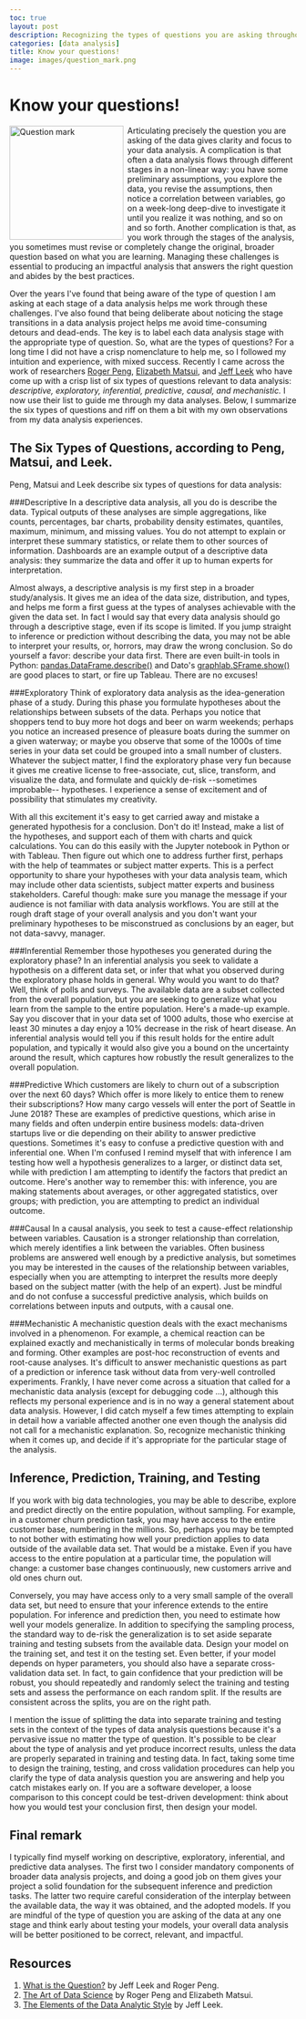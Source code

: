 ```yaml
---
toc: true
layout: post
description: Recognizing the types of questions you are asking throughout a data analysis project.
categories: [data analysis]
title: Know your questions!
image: images/question_mark.png
---
```

# Know your questions!

<img style="float: left; height: 200px; margin-right: 7px" src= "{{baseurl}}/images/question_mark.png" alt="Question mark" title="Question mark">

Articulating precisely the question you are asking of the data gives clarity and focus to your data analysis.
A complication is that often a data analysis flows through different stages in a non-linear way: you have some preliminary assumptions, you explore the data,
you revise the assumptions, then notice a correlation between variables, go on a week-long deep-dive to investigate it until you realize it was
nothing, and so on and so forth. Another complication is that, as you work through the stages of the analysis, you sometimes must revise or completely change
the original, broader question based on what you are learning. Managing these challenges is essential to producing an impactful analysis that answers the right
question and abides by the best practices. 

Over the years I've found that being aware of the type of question I am asking at each stage of a data analysis helps me work through these  challenges. I've also found that being deliberate about noticing the stage transitions in a data analysis project helps
me avoid time-consuming detours and dead-ends. The key is to label each data analysis stage with the appropriate type of question. So, what are the types of questions? For a long time I did not have a crisp nomenclature to help me, so I followed my intuition and experience, with mixed success. Recently I came across the work of researchers [Roger Peng](http://www.biostat.jhsph.edu/~rpeng/), [Elizabeth Matsui](http://www.jhsph.edu/faculty/directory/profile/5586/elizabeth-matsui), and [Jeff Leek](http://jtleek.com) who have come up with a
crisp  list of six types of questions relevant to data analysis: *descriptive, exploratory, inferential, predictive, causal,
and mechanistic.* I now use their list to guide me through my data analyses. Below, I summarize the six types of
questions and riff on them a bit with my own observations from my data analysis experiences. 

## The Six Types of Questions, according to Peng, Matsui, and Leek. 
Peng, Matsui and Leek describe six types of questions for data analysis: 

###Descriptive
In a descriptive data analysis, all you do is describe the data. Typical outputs of these analyses are simple aggregations, like counts,
percentages, bar charts, probability density estimates, quantiles, maximum, minimum, and missing values. You do not attempt to explain or interpret these
summary statistics, or relate them to other sources of information. Dashboards are an example output of a descriptive data
analysis: they summarize the data and offer it up to human experts for interpretation.
 
Almost always, a descriptive analysis is my first step in a broader study/analysis. It gives me an idea of the data size,
distribution, and types, and helps me form a first guess at the types of analyses achievable with the given the data set. In fact
I would say that every data analysis should go through a descriptive stage, even if its scope is limited. If you jump straight to inference or prediction without describing the data, you may not be able to interpret your results, or, horrors, may draw the wrong conclusion. So do yourself a favor: describe your data first. There are even built-in tools in Python:  [pandas.DataFrame.describe()](http://pandas.pydata.org/pandas-docs/stable/generated/pandas.DataFrame.describe.html) and Dato's [graphlab.SFrame.show()](https://dato.com/products/create/docs/generated/graphlab.SFrame.show.html#graphlab.SFrame.show) are good places to start, or fire up Tableau. There are no excuses! 


###Exploratory
Think of exploratory data analysis as the idea-generation phase of a study. During this phase you formulate hypotheses about the relationships
between subsets of the data. Perhaps you notice that shoppers tend to buy more hot dogs and beer on warm weekends; perhaps you notice an increased presence
of pleasure boats during the summer on a given waterway; or maybe you observe that some of the 1000s of time series in your data set could be grouped  into a
small number of clusters. Whatever the subject matter, I find the exploratory phase very fun because it gives me creative license
to free-associate, cut, slice, transform, and visualize the data, and formulate and quickly de-risk --sometimes improbable-- hypotheses. I experience a sense of excitement and of possibility that stimulates my creativity.

With all this excitement it's easy to get carried away and mistake a generated hypothesis for a conclusion. Don't do it! Instead, make a list of the hypotheses, and support each of them with charts and quick calculations. You can do this easily with the Jupyter notebook in Python or with Tableau. Then figure out which one to address further first, perhaps with the help of teammates or
subject matter experts. This is a perfect opportunity to share your hypotheses with your data analysis team, which may include other data
scientists, subject matter experts and business stakeholders. Careful though: make sure you manage the message if your audience is
not familiar with data analysis workflows. You are still at the rough draft stage of your overall analysis and you don't want your
preliminary hypotheses to be misconstrued as conclusions by an eager, but not data-savvy, manager.  


###Inferential
Remember those hypotheses you generated during the exploratory phase? In an inferential analysis you seek to validate a
hypothesis on a different data set, or infer that what you observed during the exploratory phase holds in general. Why would you want to do that? Well, think of polls and surveys. The available data are a subset collected from the overall population, but you are seeking to generalize what you learn from the sample to the entire population. Here's a made-up example. Say you discover that in your data set of 1000 adults, those who exercise at least 30 minutes a day enjoy a  10% decrease in the risk of heart disease. An inferential analysis would tell you if this result holds for the entire adult population, and typically it would also give you a 
bound on the uncertainty around the result, which captures how robustly the result generalizes to the overall population. 
  
###Predictive
Which customers are likely to churn out of a subscription over the next 60 days? Which offer is more likely to entice them to
renew their subscriptions? How many cargo vessels will enter the port of Seattle in June 2018? These are examples of predictive
questions, which arise in many fields and often underpin entire business models: data-driven startups live or die depending on
their ability to answer predictive questions. Sometimes it's easy to confuse a predictive question with and inferential one.
When I'm confused I remind myself that with inference I am testing how well a hypothesis generalizes to a larger, or distinct
data set, while with prediction I am attempting to identify the factors that predict an outcome. Here's another way to
remember this: with inference, you are making statements about  averages, or other aggregated statistics, over groups;
with prediction, you are attempting to predict an individual outcome.
    
 
###Causal
In a causal analysis, you seek to test a cause-effect relationship between variables. Causation is a stronger relationship than
correlation, which merely identifies a link between the variables. Often business problems are answered well enough by a
predictive analysis, but  sometimes you may be interested in the causes of the relationship between variables, especially when
you are attempting to interpret the results more deeply based on the subject matter (with the help of an expert). Just be mindful and
do not confuse a successful predictive analysis, which builds on correlations between inputs and outputs, with a causal one.   

###Mechanistic
A mechanistic question deals with the exact mechanisms involved in a phenomenon. For example, a chemical reaction can be explained
exactly and mechanistically in terms of molecular bonds breaking and forming. Other examples are post-hoc
reconstruction of events and root-cause analyses. It's difficult to answer mechanistic questions as part of a prediction or inference task
without data from very-well controlled experiments. Frankly, I have never come across a situation that called for a mechanistic data
analysis (except for debugging code ...), although this reflects my personal experience and is in no way a general statement about
data analysis. However, I did catch myself a few times attempting to explain in detail how a variable affected another one
even though the analysis did not call for a mechanistic explanation. So, recognize mechanistic thinking when it comes up,
and decide if it's appropriate for the particular stage of the analysis.


## Inference, Prediction, Training, and Testing
If you work with big data technologies, 
you may be able to describe, explore and predict directly on the entire population, without sampling. For example, in a customer
churn prediction task, you may have access to the entire customer base, numbering in the millions. 
So, perhaps you may be tempted to not bother with estimating how well your prediction applies to data outside of the available data set.
That would be a mistake. 
Even if you have access 
to the entire population at a particular time, the population will change: a customer base changes continuously, new customers arrive and
old ones churn out. 

Conversely, you may have access only to a very small sample of the overall data set, but need to ensure that your inference extends to
the entire population. For inference and prediction then, you need to estimate how well your models generalize. In addition to
specifying the sampling process,  the standard way to de-risk the generalization is to set
aside separate training and testing subsets from the available data. Design your model on the training set, and test it on the
testing set. Even better, if your model depends on hyper parameters, you should also have a separate cross-validation
data set. In fact, to gain confidence that your prediction will be robust, you should repeatedly and randomly select the
training and testing sets and assess the performance on each random split. 
If the results are consistent across the splits, you are on the right path.

I mention the issue of splitting the data into separate training and testing sets in the context of the types of data analysis questions
 because it's a pervasive issue no matter the type of question. It's possible to be clear about the type of analysis and yet
produce incorrect results, unless the data are properly separated in training and testing data. In fact, taking some time to 
design the training, testing, and cross validation procedures can help you clarify the type of data analysis question you are answering
and help you catch mistakes early on. If you are a software developer, a loose comparison to this concept could be test-driven
development: think about how you would test your conclusion first, then design your model.  

## Final remark
I typically find myself working on descriptive, exploratory, inferential, and predictive data analyses. The first two I consider  mandatory
components of broader data analysis projects, and doing a good job on them gives your project a solid foundation for the subsequent
inference and prediction tasks. The latter two require careful consideration of the interplay between the available data, the way
it was obtained, and the adopted models. If you are mindful of the type of question you are asking of the data at any one stage and think
early about testing your models, your overall data analysis will be better positioned to be correct, relevant, and impactful. 

## Resources

1. [What is the Question?](http://science.sciencemag.org/content/347/6228/1314) by  Jeff Leek and Roger Peng.
2. [The Art of Data Science](https://leanpub.com/artofdatascience) by Roger Peng and Elizabeth Matsui.
3. [The Elements of the Data Analytic Style](https://leanpub.com/datastyle) by Jeff Leek.









